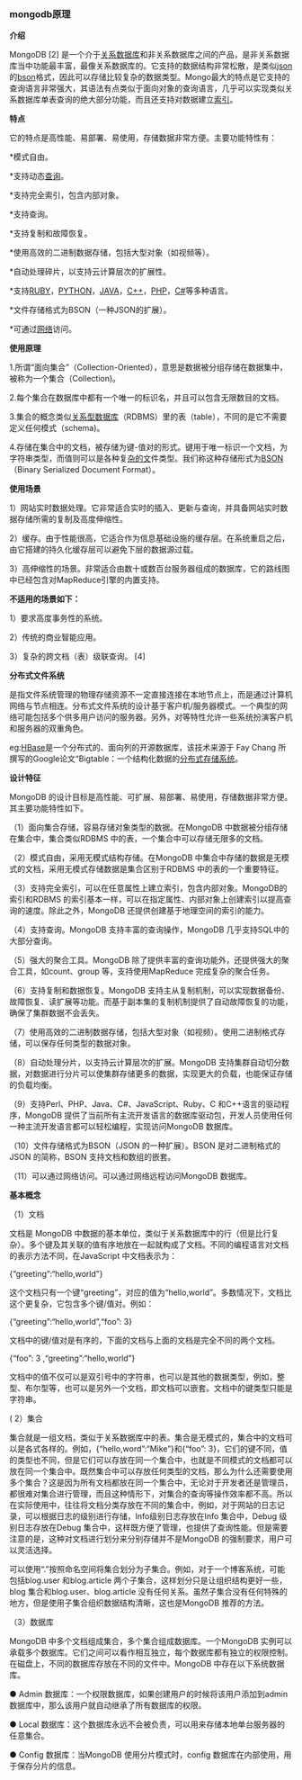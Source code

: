 

### mongodb原理



**介绍**

MongoDB [2]  是一个介于[关系数据库](https://baike.baidu.com/item/%E5%85%B3%E7%B3%BB%E6%95%B0%E6%8D%AE%E5%BA%93)和非关系数据库之间的产品，是非关系数据库当中功能最丰富，最像关系数据库的。它支持的数据结构非常松散，是类似[json](https://baike.baidu.com/item/json)的[bson](https://baike.baidu.com/item/bson)格式，因此可以存储比较复杂的数据类型。Mongo最大的特点是它支持的查询语言非常强大，其语法有点类似于面向对象的查询语言，几乎可以实现类似关系数据库单表查询的绝大部分功能，而且还支持对数据建立[索引](https://baike.baidu.com/item/%E7%B4%A2%E5%BC%95)。 



**特点**

它的特点是高性能、易部署、易使用，存储数据非常方便。主要功能特性有：



*模式自由。

 

*支持动态[查询](https://baike.baidu.com/item/%E6%9F%A5%E8%AF%A2)。

 

*支持完全索引，包含内部对象。

 

*支持查询。

 

*支持复制和故障恢复。

 

*使用高效的二进制数据存储，包括大型对象（如视频等）。

 

*自动处理碎片，以支持云计算层次的扩展性。

 

*支持[RUBY](https://baike.baidu.com/item/RUBY)，[PYTHON](https://baike.baidu.com/item/PYTHON)，[JAVA](https://baike.baidu.com/item/JAVA)，[C++](https://baike.baidu.com/item/C%2B%2B)，[PHP](https://baike.baidu.com/item/PHP)，[C#](https://baike.baidu.com/item/C%23)等多种语言。

 

*文件存储格式为BSON（一种JSON的扩展）。

 

*可通过[网络](https://baike.baidu.com/item/%E7%BD%91%E7%BB%9C)访问。







**使用原理**

1.所谓“面向集合”（Collection-Oriented），意思是数据被分组存储在数据集中，被称为一个集合（Collection)。

2.每个集合在数据库中都有一个唯一的标识名，并且可以包含无限数目的文档。

3.集合的概念类似[关系型数据库](https://baike.baidu.com/item/%E5%85%B3%E7%B3%BB%E5%9E%8B%E6%95%B0%E6%8D%AE%E5%BA%93)（RDBMS）里的表（table），不同的是它不需要定义任何模式（schema)。

4.存储在集合中的文档，被存储为键-值对的形式。键用于唯一标识一个文档，为字符串类型，而值则可以是各种复[杂的文](https://baike.baidu.com/item/%E6%9D%82%E7%9A%84%E6%96%87)件类型。我们称这种存储形式为[BSON](https://baike.baidu.com/item/BSON)（Binary Serialized Document Format）。 



**使用场景**

1）网站实时数据处理。它非常适合实时的插入、更新与查询，并具备网站实时数据存储所需的复制及高度伸缩性。

 

2）缓存。由于性能很高，它适合作为信息基础设施的缓存层。在系统重启之后，由它搭建的持久化缓存层可以避免下层的数据源过载。

 

3）高伸缩性的场景。非常适合由数十或数百台服务器组成的数据库，它的路线图中已经包含对MapReduce引擎的内置支持。

 

**不适用的场景如下：**

1）要求高度事务性的系统。

 

2）传统的商业智能应用。

 

3）复杂的跨文档（表）级联查询。 [4]  





**分布式文件系统**



  是指文件系统管理的物理存储资源不一定直接连接在本地节点上，而是通过计算机网络与节点相连。分布式文件系统的设计基于客户机/服务器模式。一个典型的网络可能包括多个供多用户访问的服务器。另外，对等特性允许一些系统扮演客户机和服务器的双重角色。

  eg:[HBase](https://baike.baidu.com/item/HBase)是一个分布式的、面向列的开源数据库，该技术来源于 Fay Chang 所撰写的Google论文“Bigtable：一个结构化数据的[分布式存储系统](https://baike.baidu.com/item/%E5%88%86%E5%B8%83%E5%BC%8F%E5%AD%98%E5%82%A8%E7%B3%BB%E7%BB%9F)。





**设计特征**

MongoDB 的设计目标是高性能、可扩展、易部署、易使用，存储数据非常方便。其主要功能特性如下。

 

（1）面向集合存储，容易存储对象类型的数据。在MongoDB 中数据被分组存储在集合中，集合类似RDBMS 中的表，一个集合中可以存储无限多的文档。

 

（2）模式自由，采用无模式结构存储。在MongoDB 中集合中存储的数据是无模式的文档，采用无模式存储数据是集合区别于RDBMS 中的表的一个重要特征。

 

（3）支持完全索引，可以在任意属性上建立索引，包含内部对象。MongoDB的索引和RDBMS 的索引基本一样，可以在指定属性、内部对象上创建索引以提高查询的速度。除此之外，MongoDB 还提供创建基于地理空间的索引的能力。

 

（4）支持查询。MongoDB 支持丰富的查询操作，MongoDB 几乎支持SQL中的大部分查询。

 

（5）强大的聚合工具。MongoDB 除了提供丰富的查询功能外，还提供强大的聚合工具，如count、group 等，支持使用MapReduce 完成复杂的聚合任务。

 

（6）支持复制和数据恢复。MongoDB 支持主从复制机制，可以实现数据备份、故障恢复、读扩展等功能。而基于副本集的复制机制提供了自动故障恢复的功能，确保了集群数据不会丢失。

 

（7）使用高效的二进制数据存储，包括大型对象（如视频）。使用二进制格式存储，可以保存任何类型的数据对象。

 

（8）自动处理分片，以支持云计算层次的扩展。MongoDB 支持集群自动切分数据，对数据进行分片可以使集群存储更多的数据，实现更大的负载，也能保证存储的负载均衡。

 

（9）支持Perl、PHP、Java、C#、JavaScript、Ruby、C 和C++语言的驱动程序，MongoDB 提供了当前所有主流开发语言的数据库驱动包，开发人员使用任何一种主流开发语言都可以轻松编程，实现访问MongoDB 数据库。

 

（10）文件存储格式为BSON（JSON 的一种扩展）。BSON 是对二进制格式的JSON 的简称，BSON 支持文档和数组的嵌套。

 

（11）可以通过网络访问。可以通过网络远程访问MongoDB 数据库。







**基本概念**

（1）文档

文档是 MongoDB 中数据的基本单位，类似于关系数据库中的行（但是比行复杂）。多个键及其关联的值有序地放在一起就构成了文档。不同的编程语言对文档的表示方法不同，在JavaScript 中文档表示为：



{“greeting”:“hello,world”}

 

这个文档只有一个键“greeting”，对应的值为“hello,world”。多数情况下，文档比这个更复杂，它包含多个键/值对。例如：

 

{“greeting”:“hello,world”,“foo”: 3}

 

文档中的键/值对是有序的，下面的文档与上面的文档是完全不同的两个文档。

 

{“foo”: 3 ,“greeting”:“hello,world”}

 

文档中的值不仅可以是双引号中的字符串，也可以是其他的数据类型，例如，整型、布尔型等，也可以是另外一个文档，即文档可以嵌套。文档中的键类型只能是字符串。





 ( 2）集合

集合就是一组文档，类似于关系数据库中的表。集合是无模式的，集合中的文档可以是各式各样的。例如，{“hello,word”:“Mike”}和{“foo”: 3}，它们的键不同，值的类型也不同，但是它们可以存放在同一个集合中，也就是不同模式的文档都可以放在同一个集合中。既然集合中可以存放任何类型的文档，那么为什么还需要使用多个集合？这是因为所有文档都放在同一个集合中，无论对于开发者还是管理员，都很难对集合进行管理，而且这种情形下，对集合的查询等操作效率都不高。所以在实际使用中，往往将文档分类存放在不同的集合中，例如，对于网站的日志记录，可以根据日志的级别进行存储，Info级别日志存放在Info 集合中，Debug 级别日志存放在Debug 集合中，这样既方便了管理，也提供了查询性能。但是需要注意的是，这种对文档进行划分来分别存储并不是MongoDB 的强制要求，用户可以灵活选择。

 

可以使用“.”按照命名空间将集合划分为子集合。例如，对于一个博客系统，可能包括blog.user 和blog.article 两个子集合，这样划分只是让组织结构更好一些，blog 集合和blog.user、blog.article 没有任何关系。虽然子集合没有任何特殊的地方，但是使用子集合组织数据结构清晰，这也是MongoDB 推荐的方法。





（3）数据库

 

MongoDB 中多个文档组成集合，多个集合组成数据库。一个MongoDB 实例可以承载多个数据库。它们之间可以看作相互独立，每个数据库都有独立的权限控制。在磁盘上，不同的数据库存放在不同的文件中。MongoDB 中存在以下系统数据库。

 

● Admin 数据库：一个权限数据库，如果创建用户的时候将该用户添加到admin 数据库中，那么该用户就自动继承了所有数据库的权限。

 

● Local 数据库：这个数据库永远不会被负责，可以用来存储本地单台服务器的任意集合。

 

● Config 数据库：当MongoDB 使用分片模式时，config 数据库在内部使用，用于保存分片的信息。